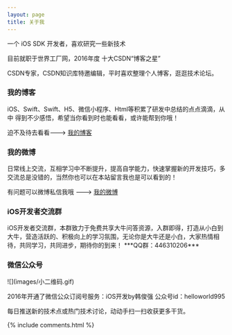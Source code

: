 ```yaml
---
layout: page
title: 关于我 
---
```

<p>
<p>
<p>
<p>
一个 iOS SDK 开发者，喜欢研究一些新技术
<p>
目前就职于世界工厂网，2016年度 十大CSDN“博客之星”
<p>
CSDN专家，CSDN知识库特邀编辑，平时喜欢整理个人博客，逛逛技术论坛。
<p>

<h3> 我的博客 </h3>  
<p>
iOS、Swift、Swift、H5、微信小程序、Html等积累了研发中总结的点点滴滴，从中
得到不少感悟，希望当你看到时也能看看，或许能帮到你哦！<p> 
迫不及待去看看---> <a target="_blank" href="http://blog.csdn.net/qq_31810357/"> 我的博客 </a>
<p> 

<h3> 我的微博 </h3>
<p>
日常线上交流，互相学习中不断提升，提高自学能力，快速掌握新的开发技巧，多交流总是没错的，当然你也可以在本站留言我也是可以看到的！<p> 
有问题可以微博私信我哦 ---> <a target="_blank" href="http://weibo.com/2169425833/"> 我的微博 </a>
<p>

<h3> iOS开发者交流群 </h3>
<p>
iOS开发者交流群，本群致力于免费共享大牛问答资源，入群即得，打造从小白到大牛，营造活跃的、积极向上的学习氛围，无论你是大牛还是小白，大家热情相待，共同学习，共同进步，期待你的到来！
***QQ群：446310206***
<p>

<h3> 微信公众号 </h3>
<p>
![](images/小二维码.gif)
<p>
2016年开通了微信公众订阅号服务：iOS开发by韩俊强  公众号id：helloworld995<p> 
每日推送新的技术点或热门技术讨论，动动手扫一扫收获更多干货。
<p>
{% include comments.html %}



